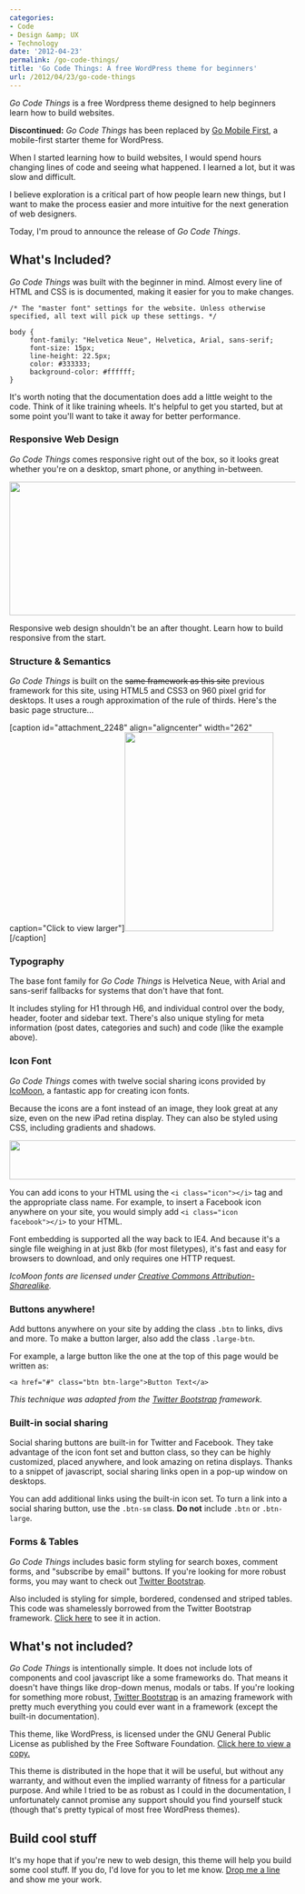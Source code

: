 ```yaml
---
categories:
- Code
- Design &amp; UX
- Technology
date: '2012-04-23'
permalink: /go-code-things/
title: 'Go Code Things: A free WordPress theme for beginners'
url: /2012/04/23/go-code-things
---
```


<div class="callout"><p class="tall"><em>Go Code Things</em> is a free Wordpress theme designed to help beginners learn how to build websites.</p>

<strong>Discontinued:</strong> <em>Go Code Things</em> has been replaced by <a href="https://gomakethings.com/go-mobile-first/">Go Mobile First</a>, a mobile-first starter theme for WordPress.</div>

When I started learning how to build websites, I would spend hours changing lines of code and seeing what happened. I learned a lot, but it was slow and difficult.

I believe exploration is a critical part of how people learn new things, but I want to make the process easier and more intuitive for the next generation of web designers.

Today, I'm proud to announce the release of <em>Go Code Things</em>.
<!--more-->
<h2>What's Included?</h2>

<em>Go Code Things</em> was built with the beginner in mind. Almost every line of HTML and CSS is is documented, making it easier for you to make changes.

<pre><code class="language-css">/* The "master font" settings for the website. Unless otherwise specified, all text will pick up these settings. */

body {
     font-family: "Helvetica Neue", Helvetica, Arial, sans-serif;
     font-size: 15px;
     line-height: 22.5px;
     color: #333333;
     background-color: #ffffff;
}</code></pre>

It's worth noting that the documentation does add a little weight to the code. Think of it like training wheels. It's helpful to get you started, but at some point you'll want to take it away for better performance.

<h3>Responsive Web Design</h3>

<em>Go Code Things</em> comes responsive right out of the box, so it looks great whether you're on a desktop, smart phone, or anything in-between.

<img src="https://gomakethings.com/wp-content/uploads/2012/04/responsive.png" alt="" title="responsive" width="560" height="235" class="aligncenter size-full wp-image-2268" />

Responsive web design shouldn't be an after thought. Learn how to build responsive from the start.

<h3>Structure & Semantics</h3>

<em>Go Code Things</em> is built on the <del datetime="2012-08-30T17:44:52+00:00">same framework as this site</del> previous framework for this site, using HTML5 and CSS3 on 960 pixel grid for desktops. It uses a rough approximation of the rule of thirds. Here's the basic page structure...

[caption id="attachment_2248" align="aligncenter" width="262" caption="Click to view larger"]<a href="https://gomakethings.com/wp-content/uploads/2012/04/semantic-structure.png"><img src="https://gomakethings.com/wp-content/uploads/2012/04/semantic-structure-262x350.png" alt="" title="semantic-structure" width="262" height="350" class="size-medium wp-image-2248" /></a>[/caption]

<h3>Typography</h3>

The base font family for <em>Go Code Things</em> is Helvetica Neue, with Arial and sans-serif fallbacks for systems that don't have that font.

It includes styling for H1 through H6, and individual control over the body, header, footer and sidebar text. There's also unique styling for meta information (post dates, categories and such) and code (like the example above).

<h3>Icon Font</h3>

<em>Go Code Things</em> comes with twelve social sharing icons provided by <a href="http://keyamoon.com/icomoon/">IcoMoon</a>, a fantastic app for creating icon fonts.

Because the icons are a font instead of an image, they look great at any size, even on the new iPad retina display. They can also be styled using CSS, including gradients and shadows.

<img src="https://gomakethings.com/wp-content/uploads/2012/04/social-icons.png" alt="" title="social-icons" width="560" height="69" class="aligncenter size-full wp-image-2270" />

You can add icons to your HTML using the <code class="language-markup">&lt;i class="icon"&gt;&lt;/i&gt;</code> tag and the appropriate class name. For example, to insert a Facebook icon anywhere on your site, you would simply add <code class="language-markup">&lt;i class="icon facebook"&gt;&lt;/i&gt;</code> to your HTML.

Font embedding is supported all the way back to IE4. And because it's a single file weighing in at just 8kb (for most filetypes), it's fast and easy for browsers to download, and only requires one HTTP request.

<em>IcoMoon fonts are licensed under <a href="http://creativecommons.org/licenses/by-sa/3.0/">Creative Commons Attribution-Sharealike</a>.</em>

<h3>Buttons anywhere!</h3>

Add buttons anywhere on your site by adding the class <code class="language-css">.btn</code> to links, divs and more. To make a button larger, also add the class <code class="language-css">.large-btn</code>.

For example, a large button like the one at the top of this page would be written as:

<pre><code class="language-markup">&lt;a href="#" class="btn btn-large"&gt;Button Text&lt;/a&gt;</code></pre>

<em>This technique was adapted from the <a href="http://twitter.github.com/bootstrap/">Twitter Bootstrap</a> framework.</em>

<h3>Built-in social sharing</h3>

Social sharing buttons are built-in for Twitter and Facebook. They take advantage of the icon font set and button class, so they can be highly customized, placed anywhere, and look amazing on retina displays. Thanks to a snippet of javascript, social sharing links open in a pop-up window on desktops.

You can add additional links using the built-in icon set. To turn a link into a social sharing button, use the <code class="language-css">.btn-sm</code> class. <strong>Do not</strong> include <code class="language-css">.btn</code> or <code class="language-css">.btn-large</code>.

<h3>Forms & Tables</h3>

<em>Go Code Things</em> includes basic form styling for search boxes, comment forms, and "subscribe by email" buttons. If you're looking for more robust forms, you may want to check out <a href="http://twitter.github.com/bootstrap/">Twitter Bootstrap</a>.

Also included is styling for simple, bordered, condensed and striped tables. This code was shamelessly borrowed from the Twitter Bootstrap framework. <a href="http://twitter.github.com/bootstrap/base-css.html#tables">Click here</a> to see it in action.

<h2>What's not included?</h2>

<em>Go Code Things</em> is intentionally simple. It does not include lots of components and cool javascript like a some frameworks do. That means it doesn't have things like drop-down menus, modals or tabs. If you're looking for something more robust, <a href="http://twitter.github.com/bootstrap/">Twitter Bootstrap</a> is an amazing framework with pretty much everything you could ever want in a framework (except the built-in documentation).

This theme, like WordPress, is licensed under the GNU General Public License as published by the Free Software Foundation. <a href="http://www.gnu.org/licenses/">Click here to view a copy.</a>

This theme is distributed in the hope that it will be useful, but without any warranty, and without even the implied warranty of fitness for a particular purpose. And while I tried to be as robust as I could in the documentation, I unfortunately cannot promise any support should you find yourself stuck (though that's pretty typical of most free WordPress themes).

<h2>Build cool stuff</h2>

It's my hope that if you're new to web design, this theme will help you build some cool stuff. If you do, I'd love for you to let me know. <a href="https://gomakethings.com/contact/">Drop me a line</a> and show me your work.